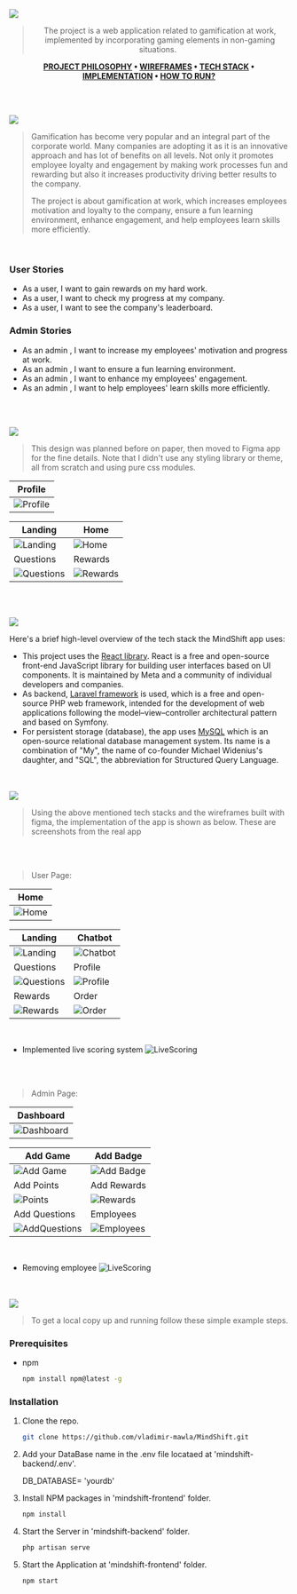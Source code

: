 <img src="./readme/title1.svg"/>

<div align="center">

> The project is a web application related to gamification at work, implemented by incorporating gaming elements in non-gaming situations.   

**[PROJECT PHILOSOPHY](#project-philosophy) • [WIREFRAMES](#wireframes) • [TECH STACK](#tech-stack) • [IMPLEMENTATION](#implementation) • [HOW TO RUN?](#how-to-run)**

</div>

<br><br>


<img src="./readme/title2.svg"/>
<a id="project-philosophy"></a>

> Gamification has become very popular and an integral part of the corporate world. Many companies are adopting it as it is an innovative approach and has lot of benefits on all levels. Not only it promotes employee loyalty and engagement by making work processes fun and rewarding but also it increases productivity driving better results to the company.
> 
> The project is about gamification at work, which increases employees motivation and loyalty to the company, ensure a fun learning environment, enhance engagement, and help employees learn skills more efficiently.

<br>

### User Stories
- As a user, I want to gain rewards on my hard work.
- As a user, I want to check my progress at my company.
- As a user, I want to see the company's leaderboard.

### Admin Stories
- As an admin , I want to increase my employees' motivation and progress at work.
- As an admin , I want to ensure a fun learning environment.
- As an admin , I want to enhance my employees' engagement.
- As an admin , I want to help employees' learn skills more efficiently.


<br><br>

<img src="./readme/title3.svg"/>
<a id="wireframes"></a>

> This design was planned before on paper, then moved to Figma app for the fine details.
Note that I didn't use any styling library or theme, all from scratch and using pure css modules.


| Profile |
|---------|
| ![Profile](/readme/Profile.png) |

| Landing  | Home |
| ---------|------|
| ![Landing](/readme/Landing.png) | ![Home](/readme/Home.png) |
|  Questions | Rewards  |
| ![Questions](/readme/Questions.png) | ![Rewards](/readme/Rewards.png) | 



<br><br>

<img src="./readme/title4.svg"/>
<a id="tech-stack"></a>

Here's a brief high-level overview of the tech stack the MindShift app uses:

- This project uses the [React library](https://reactjs.org/). React is a free and open-source front-end JavaScript library for building user interfaces based on UI components. It is maintained by Meta and a community of individual developers and companies.
- As backend, [Laravel framework](https://laravel.com/) is used, which is a free and open-source PHP web framework, intended for the development of web applications following the model–view–controller architectural pattern and based on Symfony.
- For persistent storage (database), the app uses [MySQL](https://www.mysql.com) which is an open-source relational database management system. Its name is a combination of "My", the name of co-founder Michael Widenius's daughter, and "SQL", the abbreviation for Structured Query Language.



<br><br>
<img src="./readme/title5.svg"/>
<a id="implementation"></a>

> Using the above mentioned tech stacks and the wireframes built with figma, the implementation of the app is shown as below. These are screenshots from the real app



<br><br>
>User Page:

| Home |
|------|
| ![Home](/readme/Home_screen.png) |

| Landing  | Chatbot |
|----------|---------|
| ![Landing](/readme/Landing_screen.png) | ![Chatbot](/readme/Chatbot.png) |
|Questions | Profile |
| ![Questions](/readme/Questions_screen.png) |![Profile](/readme/Profile_screen.png) |
| Rewards | Order |
| ![Rewards](/readme/Rewards_screen.png) | ![Order](/readme/Order.png) |

<br>

- Implemented live scoring system
![LiveScoring](/readme/live-scoring.gif)

<br><br>
>Admin Page:

| Dashboard  |
|------------|
| ![Dashboard](/readme/Dashboard.png) |

| Add Game | Add Badge  | 
|----------|------------| 
|![Add Game](/readme/AddGame.png) | ![Add Badge](/readme/AddBadge.png) |
| Add Points | Add Rewards|
| ![Points](/readme/AddPoints.png) | ![Rewards](/readme/AddReward.png) |
| Add Questions | Employees | 
| ![AddQuestions](/readme/Add_questions.gif) |   ![Employees](/readme/Employees.png) |

<br>

- Removing employee
![LiveScoring](/readme/removing-employee.gif)

<br><br>
<img src="./readme/title6.svg"/>
<a id="how-to-run"></a>


> To get a local copy up and running follow these simple example steps.

### Prerequisites


* npm
  ```sh
  npm install npm@latest -g
  ```

### Installation


1. Clone the repo.
   ```sh
   git clone https://github.com/vladimir-mawla/MindShift.git
   ```
2. Add your DataBase name in the .env file locataed at 'mindshift-backend/.env'.

   DB_DATABASE= 'yourdb'

3. Install NPM packages in 'mindshift-frontend' folder.
   ```sh
   npm install
   ```
4. Start the Server in 'mindshift-backend' folder.
   ```sh
   php artisan serve
   ```
5. Start the Application at 'mindshift-frontend' folder.
   ```sh
   npm start
   ```
